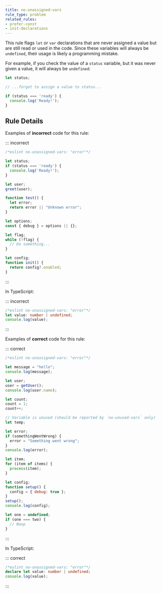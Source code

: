 ```yaml
---
title: no-unassigned-vars
rule_type: problem
related_rules:
- prefer-const
- init-declarations
---
```



This rule flags `let` or `var` declarations that are never assigned a value but are still read or used in the code. Since these variables will always be `undefined`, their usage is likely a programming mistake.

For example, if you check the value of a `status` variable, but it was never given a value, it will always be `undefined`:

```js
let status;

// ...forgot to assign a value to status...

if (status === 'ready') {
  console.log('Ready!');
}
```

## Rule Details

Examples of **incorrect** code for this rule:

::: incorrect

```js
/*eslint no-unassigned-vars: "error"*/

let status;
if (status === 'ready') {
  console.log('Ready!');
}

let user;
greet(user);

function test() {
  let error;
  return error || "Unknown error";
}

let options;
const { debug } = options || {};

let flag;
while (!flag) {
  // Do something...
}

let config;
function init() {
  return config?.enabled;
}
```

:::

In TypeScript:

::: incorrect

```ts
/*eslint no-unassigned-vars: "error"*/
let value: number | undefined;
console.log(value);
```

:::

Examples of **correct** code for this rule:

::: correct

```js
/*eslint no-unassigned-vars: "error"*/

let message = "hello";
console.log(message);

let user;
user = getUser();
console.log(user.name);

let count;
count = 1;
count++;

// Variable is unused (should be reported by `no-unused-vars` only)
let temp;

let error;
if (somethingWentWrong) {
  error = "Something went wrong";
}
console.log(error);

let item;
for (item of items) {
  process(item);
}

let config;
function setup() {
  config = { debug: true };
}
setup();
console.log(config);

let one = undefined;
if (one === two) {
  // Noop
}
```

:::

In TypeScript:

::: correct

```ts
/*eslint no-unassigned-vars: "error"*/
declare let value: number | undefined;
console.log(value);
```

:::

